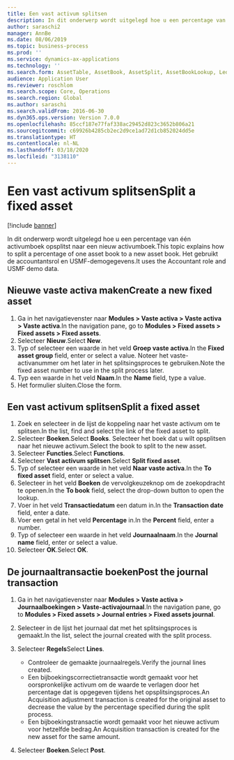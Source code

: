 ```yaml
---
title: Een vast activum splitsen
description: In dit onderwerp wordt uitgelegd hoe u een percentage van één activumboek opsplitst naar een nieuw activumboek.
author: saraschi2
manager: AnnBe
ms.date: 08/06/2019
ms.topic: business-process
ms.prod: ''
ms.service: dynamics-ax-applications
ms.technology: ''
ms.search.form: AssetTable, AssetBook, AssetSplit, AssetBookLookup, LedgerJournalTable, LedgerJournalTransAsset
audience: Application User
ms.reviewer: roschlom
ms.search.scope: Core, Operations
ms.search.region: Global
ms.author: saraschi
ms.search.validFrom: 2016-06-30
ms.dyn365.ops.version: Version 7.0.0
ms.openlocfilehash: 85ccf187e77faf338ac29452d823c3652b806a21
ms.sourcegitcommit: c69926b4285cb2ec2d9ce1ad72d1cb852024dd5e
ms.translationtype: HT
ms.contentlocale: nl-NL
ms.lasthandoff: 03/18/2020
ms.locfileid: "3138110"
---
```

# <a name="split-a-fixed-asset"></a><span data-ttu-id="6b881-103">Een vast activum splitsen</span><span class="sxs-lookup"><span data-stu-id="6b881-103">Split a fixed asset</span></span>

[!include [banner](../../includes/banner.md)]

<span data-ttu-id="6b881-104">In dit onderwerp wordt uitgelegd hoe u een percentage van één activumboek opsplitst naar een nieuw activumboek.</span><span class="sxs-lookup"><span data-stu-id="6b881-104">This topic explains how to split a percentage of one asset book to a new asset book.</span></span> <span data-ttu-id="6b881-105">Het gebruikt de accountantsrol en USMF-demogegevens.</span><span class="sxs-lookup"><span data-stu-id="6b881-105">It uses the Accountant role and USMF demo data.</span></span>


## <a name="create-a-new-fixed-asset"></a><span data-ttu-id="6b881-106">Nieuwe vaste activa maken</span><span class="sxs-lookup"><span data-stu-id="6b881-106">Create a new fixed asset</span></span>
1. <span data-ttu-id="6b881-107">Ga in het navigatievenster naar **Modules > Vaste activa > Vaste activa > Vaste activa**.</span><span class="sxs-lookup"><span data-stu-id="6b881-107">In the navigation pane, go to **Modules > Fixed assets > Fixed assets > Fixed assets**.</span></span>
2. <span data-ttu-id="6b881-108">Selecteer **Nieuw**.</span><span class="sxs-lookup"><span data-stu-id="6b881-108">Select **New**.</span></span>
3. <span data-ttu-id="6b881-109">Typ of selecteer een waarde in het veld **Groep vaste activa**.</span><span class="sxs-lookup"><span data-stu-id="6b881-109">In the **Fixed asset group** field, enter or select a value.</span></span> <span data-ttu-id="6b881-110">Noteer het vaste-activanummer om het later in het splitsingsproces te gebruiken.</span><span class="sxs-lookup"><span data-stu-id="6b881-110">Note the fixed asset number to use in the split process later.</span></span>  
4. <span data-ttu-id="6b881-111">Typ een waarde in het veld **Naam**.</span><span class="sxs-lookup"><span data-stu-id="6b881-111">In the **Name** field, type a value.</span></span>
5. <span data-ttu-id="6b881-112">Het formulier sluiten.</span><span class="sxs-lookup"><span data-stu-id="6b881-112">Close the form.</span></span>

## <a name="split-a-fixed-asset"></a><span data-ttu-id="6b881-113">Een vast activum splitsen</span><span class="sxs-lookup"><span data-stu-id="6b881-113">Split a fixed asset</span></span>
1. <span data-ttu-id="6b881-114">Zoek en selecteer in de lijst de koppeling naar het vaste activum om te splitsen.</span><span class="sxs-lookup"><span data-stu-id="6b881-114">In the list, find and select the link of the fixed asset to split.</span></span>
2. <span data-ttu-id="6b881-115">Selecteer **Boeken**.</span><span class="sxs-lookup"><span data-stu-id="6b881-115">Select **Books**.</span></span> <span data-ttu-id="6b881-116">Selecteer het boek dat u wilt opsplitsen naar het nieuwe activum.</span><span class="sxs-lookup"><span data-stu-id="6b881-116">Select the book to split to the new asset.</span></span>  
3. <span data-ttu-id="6b881-117">Selecteer **Functies**.</span><span class="sxs-lookup"><span data-stu-id="6b881-117">Select **Functions**.</span></span>
4. <span data-ttu-id="6b881-118">Selecteer **Vast activum splitsen**.</span><span class="sxs-lookup"><span data-stu-id="6b881-118">Select **Split fixed asset**.</span></span>
5. <span data-ttu-id="6b881-119">Typ of selecteer een waarde in het veld **Naar vaste activa**.</span><span class="sxs-lookup"><span data-stu-id="6b881-119">In the **To fixed asset** field, enter or select a value.</span></span>
6. <span data-ttu-id="6b881-120">Selecteer in het veld **Boeken** de vervolgkeuzeknop om de zoekopdracht te openen.</span><span class="sxs-lookup"><span data-stu-id="6b881-120">In the **To book** field, select the drop-down button to open the lookup.</span></span>
7. <span data-ttu-id="6b881-121">Voer in het veld **Transactiedatum** een datum in.</span><span class="sxs-lookup"><span data-stu-id="6b881-121">In the **Transaction date** field, enter a date.</span></span>
8. <span data-ttu-id="6b881-122">Voer een getal in het veld **Percentage** in.</span><span class="sxs-lookup"><span data-stu-id="6b881-122">In the **Percent** field, enter a number.</span></span>
9. <span data-ttu-id="6b881-123">Typ of selecteer een waarde in het veld **Journaalnaam**.</span><span class="sxs-lookup"><span data-stu-id="6b881-123">In the **Journal name** field, enter or select a value.</span></span>
10. <span data-ttu-id="6b881-124">Selecteer **OK**.</span><span class="sxs-lookup"><span data-stu-id="6b881-124">Select **OK**.</span></span>

## <a name="post-the-journal-transaction"></a><span data-ttu-id="6b881-125">De journaaltransactie boeken</span><span class="sxs-lookup"><span data-stu-id="6b881-125">Post the journal transaction</span></span>
1. <span data-ttu-id="6b881-126">Ga in het navigatievenster naar **Modules > Vaste activa > Journaalboekingen > Vaste-activajournaal**.</span><span class="sxs-lookup"><span data-stu-id="6b881-126">In the navigation pane, go to **Modules > Fixed assets > Journal entries > Fixed assets journal**.</span></span>
2. <span data-ttu-id="6b881-127">Selecteer in de lijst het journaal dat met het splitsingsproces is gemaakt.</span><span class="sxs-lookup"><span data-stu-id="6b881-127">In the list, select the journal created with the split process.</span></span>
3. <span data-ttu-id="6b881-128">Selecteer **Regels**</span><span class="sxs-lookup"><span data-stu-id="6b881-128">Select **Lines**.</span></span>

    - <span data-ttu-id="6b881-129">Controleer de gemaakte journaalregels.</span><span class="sxs-lookup"><span data-stu-id="6b881-129">Verify the journal lines created.</span></span>  
    - <span data-ttu-id="6b881-130">Een bijboekingscorrectietransactie wordt gemaakt voor het oorspronkelijke activum om de waarde te verlagen door het percentage dat is opgegeven tijdens het opsplitsingsproces.</span><span class="sxs-lookup"><span data-stu-id="6b881-130">An Acquisition adjustment transaction is created for the original asset to decrease the value by the percentage specified during the split process.</span></span>  
    - <span data-ttu-id="6b881-131">Een bijboekingstransactie wordt gemaakt voor het nieuwe activum voor hetzelfde bedrag.</span><span class="sxs-lookup"><span data-stu-id="6b881-131">An Acquisition transaction is created for the new asset for the same amount.</span></span>  

4. <span data-ttu-id="6b881-132">Selecteer **Boeken**.</span><span class="sxs-lookup"><span data-stu-id="6b881-132">Select **Post**.</span></span>

